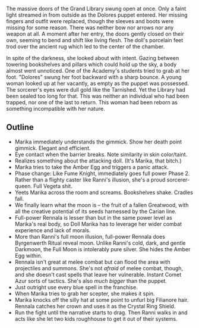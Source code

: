 The massive doors of the Grand Library swung open at once. Only a faint light streamed in from outside as the Dolores puppet entered. Her missing fingers and outfit were replaced, though the sleeves and boots were missing for some reason. There was neither bow nor arrows nor any weapon at all. A moment after her entry, the doors gently closed on their own, seeming to bend and shift like living flesh. The doll's porcelain feet trod over the ancient rug which led to the center of the chamber.

In spite of the darkness, she looked about with intent. Gazing between towering bookshelves and pillars which could hold up the sky, a body almost went unnoticed. One of the Academy's students tried to grab at her foot. "Dolores" swung her foot backward with a sharp bounce. A young woman looked up at her vacantly, as empty as the puppet was possessed. The sorcerer's eyes were dull gold like the Tarnished. Yet the Library had been sealed too long for that. This was neither an individual who had been trapped, nor one of the last to return. This woman had been reborn as something incompatible with her nature.



## Outline

- Marika immediately understands the gimmick. Show her death point gimmick. Elegant and efficient.
- Eye contact when the barrier breaks. Note similarity in skin color/taint.
- Realizes something about the attacking doll. (It's Marika, that bitch.)
- Marika tries to take the Amber Egg and triggers a panic attack.
- Phase change: Like Fume Knight, immediately goes full power Phase 2. Rather than a flighty caster like Ranni's illusion, she's a proud sorcerer-queen. Full Vegeta shit.
- Yeets Marika across the room and screams. Bookshelves shake. Cradles fall.
- We finally learn what the moon is – the fruit of a fallen Greatwood, with all the creative potential of its seeds harnessed by the Carian line.
- Full-power Rennala is lesser than but in the same power level as Marika's real body, so Doll Marika has to leverage her wider combat experience and lack of morals.
- More than Ranni's full moon illusion, full-power Rennala does Byrgenwerth Ritual reveal moon. Unlike Ranni's cold, dark, and gentle Darkmoon, the Full Moon is intolerably pure silver. She hides the Amber Egg within.
- Rennala isn't great at melee combat but can flood the area with projectiles and summons. She's not _afraid_ of melee combat, though, and she doesn't cast spells that leave her vulnerable. Instant Comet Azur sorts of tactics. She's also _much bigger_ than the puppet.
- Just outright use every blue spell in the franchise.
- When Marika tries to grab her scepter, she makes it spin.
- Marika knocks off the silly hat at some point to unfurl big Filianore hair. Rennala catches her crown and uses it as the Crystal Ring Shield.
- Run the fight until the narrative starts to drag. Then Ranni walks in and acts like she let two kids roughhouse to get it out of their systems.